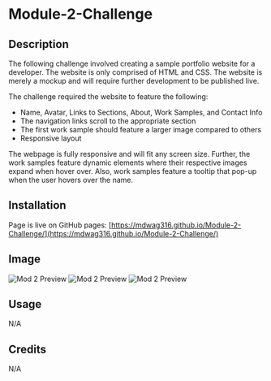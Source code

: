 
# Module-2-Challenge

## Description

The following challenge involved creating a sample portfolio website for a developer. The website is only comprised of HTML and CSS. The website is merely a mockup and will require further development to be published live.

The challenge required the website to feature the following:
-	Name, Avatar, Links to Sections, About, Work Samples, and Contact Info
-	The navigation links scroll to the appropriate section
-	The first work sample should feature a larger image compared to others
-	Responsive layout

The webpage is fully responsive and will fit any screen size. Further, the work samples feature dynamic elements where their respective images expand when hover over. Also, work samples feature a tooltip that pop-up when the user hovers over the name.


## Installation

Page is live on GitHub pages: [https://mdwag316.github.io/Module-2-Challenge/](https://mdwag316.github.io/Module-2-Challenge/)

## Image

![Mod 2 Preview](https://github.com/Mdwag316/Module-2-Challenge/blob/main/Module-2-Challenge/images/1.png?raw=true)
![Mod 2 Preview](https://github.com/Mdwag316/Module-2-Challenge/blob/main/Module-2-Challenge/images/2.png?raw=true)
![Mod 2 Preview](https://github.com/Mdwag316/Module-2-Challenge/blob/main/Module-2-Challenge/images/3.png?raw=true)

## Usage

N/A

## Credits

N/A
